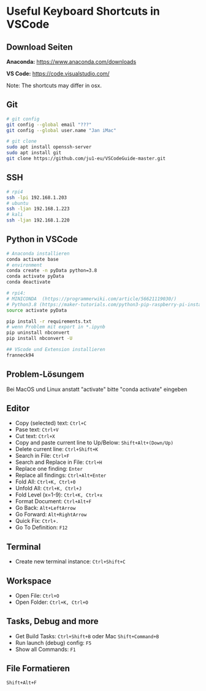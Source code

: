 # Useful Keyboard Shortcuts in VSCode

## Download Seiten

**Anaconda:** <https://www.anaconda.com/downloads>

**VS Code:** <https://code.visualstudio.com/>

Note: The shortcuts may differ in osx.

## Git

```bash
# git config
git config --global email "???"
git config --global user.name "Jan iMac"

# git clone 
sudo apt install openssh-server
sudo apt install git
git clone https://github.com/ju1-eu/VSCodeGuide-master.git
```

## SSH

```bash
# rpi4
ssh -lpi 192.168.1.203 
# ubuntu
ssh -ljan 192.168.1.223
# kali
ssh -ljan 192.168.1.220
```

## Python in VSCode

```bash
# Anaconda installieren
conda activate base
# environment
conda create -n pyData python=3.8
conda activate pyData
conda deactivate

# rpi4: 
# MINICONDA  (https://programmerwiki.com/article/56621119030/)
# Python3.8 (https://maker-tutorials.com/python3-pip-raspberry-pi-installieren/)
source activate pyData

pip install -r requirements.txt
# wenn Problem mit export in *.ipynb
pip uninstall nbconvert
pip install nbconvert -U

## VScode und Extension installieren
franneck94
```

## Problem-Lösungem

Bei MacOS und Linux anstatt "activate" bitte "conda activate" eingeben

## Editor

- Copy (selected) text: `Ctrl+C`
- Pase text: `Ctrl+V`
- Cut text: `Ctrl+X`
- Copy and paste current line to Up/Below: `Shift+Alt+(Down/Up)`
- Delete current line: `Ctrl+Shift+K`
- Search in File: `Ctrl+F`
- Search and Replace in File: `Ctrl+H`
- Replace one finding: `Enter`
- Replace all findings: `Ctrl+Alt+Enter`
- Fold All: `Ctrl+K, Ctrl+0`
- Unfold All: `Ctrl+K, Ctrl+J`
- Fold Level (x=1-9): `Ctrl+K, Ctrl+x`
- Format Document: `Ctrl+Alt+F`
- Go Back: `Alt+LeftArrow`
- Go Forward: `Alt+RightArrow`
- Quick Fix: `Ctrl+.`
- Go To Definition: `F12`

## Terminal

- Create new terminal instance: `Ctrl+Shift+C`

## Workspace

- Open File: `Ctrl+O`
- Open Folder: `Ctrl+K, Ctrl+O`

## Tasks, Debug and more

- Get Build Tasks: `Ctrl+Shift+B` oder Mac `Shift+Command+B`
- Run launch (debug) config: `F5`
- Show all Commands: `F1`

## File Formatieren

`Shift+Alt+F`
